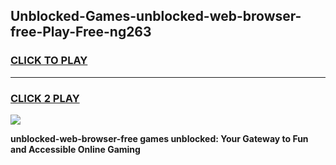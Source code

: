 
## Unblocked-Games-unblocked-web-browser-free-Play-Free-ng263
<h3>
<a href="https://premium76.site?title=unblocked-web-browser-free&ref=23A">CLICK TO PLAY</a></h3>
<hr>

<h3>
<a href="https://premium76.site?title=unblocked-web-browser-free&ref=23A">CLICK 2 PLAY</a>
  
</h3>

<a href="https://premium76.site?title=unblocked-web-browser-free&ref=23A"><img src="https://clearcache.store/games.png"></a>


**unblocked-web-browser-free games unblocked: Your Gateway to Fun and Accessible Online Gaming**
